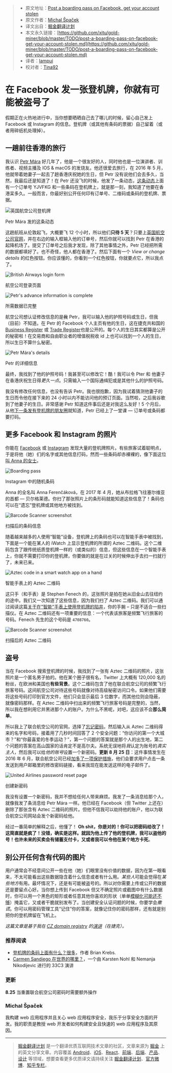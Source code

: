 
> * 原文地址：[Post a boarding pass on Facebook, get your account stolen](https://www.michalspacek.com/post-a-boarding-pass-on-facebook-get-your-account-stolen)
> * 原文作者：[Michal Špaček](https://www.michalspacek.com/)
> * 译文出自：[掘金翻译计划](https://github.com/xitu/gold-miner)
> * 本文永久链接：[https://github.com/xitu/gold-miner/blob/master/TODO/post-a-boarding-pass-on-facebook-get-your-account-stolen.md](https://github.com/xitu/gold-miner/blob/master/TODO/post-a-boarding-pass-on-facebook-get-your-account-stolen.md)
> * 译者：[lampui](https://github.com/lampui)
> * 校对者：[Tina92](https://github.com/Tina92)

# 在 Facebook 发一张登机牌，你就有可能被盗号了

假期正在火热地进行中，当你想要晒晒自己去了哪儿的时候，留心自己发上 Facebook 或 Instagram 的信息。登机牌（或其他有条码的票据）自己留着（或者用碎纸机处理掉）。

## 一趟前往香港的旅行

我认识 [Petr Mára](http://www.petrmara.com/) 好几年了，他是一个很友好的人，同时他也是一位演讲者、训练者、视频主播及 IOS & macOS 的发烧友。他还很爱去旅行，在 2016 年 5 月，他就带着她妻子一起去了趟香港庆祝她的生日，但 Petr 没有说他们会去多久，当然，我最后还是知道了！在 Petr 还没飞的时候，他发了一条动态，[这条动态](https://www.instagram.com/p/BF06blXmUXF/)上面有一个订单号 YJVFKG 和一些条码在登机牌上，就是那一刻，我知道了他要在香港呆多久。一般而言，你最好别公开任何印有订单号、二维码或条码的登机牌、票据。

![英国航空公司登机牌](https://www.michalspacek.cz/i/images/blog/boardingpass/ba-pass.jpg)

Petr Mára 发的这条动态

这趟航班从伦敦起飞，大概要飞 12 个小时，所以他们**只待 5 天**？只要上[英国航空公司官网](https://www.britishairways.com/travel/managebooking/public/en_cz)，并在右边的输入框输入他的订单号，然后你就可以找到 Petr 在香港的起降机场了。提交了订单号之后我才发现，除了其他事情之外，Petr 已经把所需的数据都填好了。也不奇怪，他人都在香港了。然后下面有一个 _View or change details_ 的红色按钮。你应该懂的，你看到一个红色按钮，你就要点它，所以我点了。

![British Airways login form](https://www.michalspacek.cz/i/images/blog/boardingpass/ba-login.png)

航空公司登录页面

![Petr's advance information is complete](https://www.michalspacek.cz/i/images/blog/boardingpass/ba-completed.png)

所需数据已完整

航空公司想认证修改信息的是~~我~~ Petr，我可以输入他的护照号码或生日，但我（目前）不知道。在 Petr 的 Facebook 个人主页有他的生日，这在捷克共和国的 [Business Register](https://or.justice.cz/) 或 [Trade Register](http://www.rzp.cz/)也是公开的。每个人的生日其实都算是公开的秘密啦！在交易商和自由职业者的增值税税收 id 上也可以找到一个人的生日，所以生日不算什么秘密。

![Petr Mára's details](https://www.michalspacek.cz/i/images/blog/boardingpass/ba-details.png)

Petr 的详细信息

最终，我找到了他的护照号码！我甚至可以修改它！酷！我可以令 Pter 和 他妻子在香港庆祝生日得*更久一点*。只需输入一个国际通缉犯或是其他什么的护照号码。

我没有修改任何信息，也没有告诉 Petr。我也很抱歉，因为我试着猜测他妻子的生日而令他在接下来的 24 小时以内不能访问他的预订页面。当然啦，之后我谷歌到了他妻子的生日。非常感谢 Petr 知道这件事后还是对我这么友好！5 个月后，从他[下一条发有登机牌的朋友圈](https://www.instagram.com/p/BMOpEFWBV-Y/)就知道，Petr 已经上了一堂课 — 订单号或条码都要打码。

## 更多 Facebook 和 Instagram 的照片

你能在 [Facebook](https://www.facebook.com/search/str/boarding%20pass/photos-keyword) 或 [Instagram](https://www.instagram.com/explore/tags/boardingpass/) 发现大量的登机牌照片。有些旅客试着聪明点，于是将他（她）们的名字或其他信息打码，然而一些条码却赤裸裸的，像下面这位[叫 Anna 的女士](https://archive.is/I7Ydp)。

![Boarding pass](https://www.michalspacek.cz/i/images/blog/boardingpass/anna-pass.jpg)

Instagram 中的随机条码

Anna 的全名叫 Anna Ferenčáková，在 2017 年 4 月，她从布拉格飞往塞尔维亚的首都 — 贝尔格莱德。你扫了那张照片上的条形码就能知道这些信息了！条码也可以在“遗忘”登机牌或其他地方被找到。

![Barcode Scanner screenshot](https://www.michalspacek.cz/i/images/blog/boardingpass/anna-ferencakova.jpg)

扫描后的条码信息

随着越来越多的人使用“智能”设备，登机牌上的条码也可以在智能手表中被找到，下面是一个能在某人的 iWatch 上显示登机牌的所谓的 Aztec 二维码。这个二维码包含了跟传统纸质登机牌一样的（或类似的）信息，但这些信息在一个智能手表上，你就不需要打印你的登机牌，你要做的就是在过关的时候伸出手去扫一扫就行了，未来已来。

![Aztec code in a smart watch app on a hand](https://www.michalspacek.cz/i/images/blog/boardingpass/stephen-aztec.jpg)

智能手表上的 Aztec 二维码

这只手（和手表）是 Stephen Fenech 的，这张照片是拍在她从旧金山去往纽约的途中。我们又一次知道了这些信息，因为我们扫了 Aztec 二维码。我们可以通过阅读这篇[关于在"智能"手表上使用登机牌的陷井](http://www.techguide.com.au/blog/boarding-pass-experience-with-apple-watch-ran-off-the-runway/)，你的手腕 – 只是不适合一些扫描仪。在 Aztec 二维码还有一项重要的信息：一个代表该旅客是频繁飞行旅客的号码。Fenech 先生的这个号码是 `4708760`。

![Barcode Scanner screenshot](https://www.michalspacek.cz/i/images/blog/boardingpass/stephen-fenech.jpg)

扫描后的 Aztec 二维码

## 盗号

当在 Facebook 搜索登机牌的时候，我找到了一张有 Aztec 二维码的照片，这张照片是一个匿名男子拍的。他在某个圈子很有名，Twitter 上大概有 120,000 名的粉丝，在欧洲和美国也**有些背景**。这个二维码包含了他在联合航空公司的频繁飞行旅客号码。这间航空公司对待这些号码就像对待高级秘密访问口令。如果他们需要将这些号码打印到官方文件，他们只会显示最后 3 位数字，而其他位则会隐蔽，就像密码那样。在 Aztec 二维码中扫出来的频繁飞行旅客号码是完整的，当然，所以我在想利用它并黑进那个人的账户。为什么不黑呢，对吧，这应该不会**那么简单**。

所以我上了联合航空公司的官网，选择了[忘记密码](https://www.united.com/ual/en/us/account/security/passwordrecovery)，然后输入从 Aztec 二维码得来的名字和号码，接着用了几秒时间回答了 2 个安全问题：“你访问的第一个大城市？”和“你最喜爱的冬季运动？”，第一个问题的答案就是那个人的出生地，第二个问题的答案在高山国家的话肯定不是高尔夫。系统无误地将*我*认定为账号的*真实主人*，然后我可以给*他的账号*设置一个新密码。**更新 8 月 25 日**：这件事情发生在 2016 年 6 月，联合航空公司已经[加多了一项保护措施](https://twitter.com/benholley/status/900800557753016320)，他们会要求用户点击一条发送到用户邮箱里的修改密码链接，看来我现在能发送这样的电子邮件了。

![United Airlines password reset page](https://www.michalspacek.cz/i/images/blog/boardingpass/ua-password-reset.png)

创建新密码

我没有设置一个新密码，我并不想给任何人带来麻烦。我发了一条消息给那个人，就像我发了条消息给 Petr Mára 一样。他已经在 Facebook（但 Twitter 上还在）删除了那张含有 Aztec 二维码的照片。但他不信我可以劫持他的账户，他以为联合航空公司网站会发个新密码给他。

经过一番简单的解释之后，他懂了！ **Oh shit，你是对的！你可以把密码给改了！这简直就是疯了！**没错，确实是这样。就因为他上传了他的登机牌，我可以盗他的号！也许未来的买卖会有储蓄支付卡，又或者我可以令他在某个地方**卡死**。

## 别公开任何含有代码的图片

用户通常会不经意间公开一些在他（她）们眼里没有价值的数据，因为在第一眼看来，不太可能看出这些数据隐含着什么信息或者有什么用。*某些人*可能会觉得在*某些地方*有用。最坏情况下，还是有可能被盗号的。所以对你需要上传或公开的数据还是要留点心好。当你想上传到 Facebook 但又不确定照片或截图中有什么数据时，你可以用一个黑色的矩形或者任意其他你喜欢的形状（单单[模糊化可能还不够](https://dheera.net/projects/blur)）掩盖它，又或者干脆就别发布了。当创建安全认证问题的时候，你要学会*撒谎*。你可以用密码管理工具“记住”你的答案，就像记住你的密码那样，还有就是别把你的登机牌留在飞机上。

_这篇文章是基于我在 [CZ domain registry](https://www.nic.cz/) 的[演讲](https://www.michalspacek.com/talks/z-fb-fotky-az-k-unesenemu-uctu-it17)（在捷克）。_

### 推荐阅读

* [登机牌的条码上面有什么？很多](https://krebsonsecurity.com/2015/10/whats-in-a-boarding-pass-barcode-a-lot/)，作者 Brian Krebs.
* [Carmen Sandiego 在世界的哪里？](https://media.ccc.de/v/33c3-7964-where_in_the_world_is_carmen_sandiego)，一个由 Karsten Nohl 和 Nemanja Nikodijevic 进行的 33C3 演讲

### 更新

**8.25** 当重置联合航空公司密码时需要额外操作

### Michal Špaček

我构建 web 应用程序并且关心 web 应用程序安全，我乐于分享安全方面的开发。我的职责是教授 web 开发者如何构建安全且快速的 web 应用程序及其原因。


---

> [掘金翻译计划](https://github.com/xitu/gold-miner) 是一个翻译优质互联网技术文章的社区，文章来源为 [掘金](https://juejin.im) 上的英文分享文章。内容覆盖 [Android](https://github.com/xitu/gold-miner#android)、[iOS](https://github.com/xitu/gold-miner#ios)、[React](https://github.com/xitu/gold-miner#react)、[前端](https://github.com/xitu/gold-miner#前端)、[后端](https://github.com/xitu/gold-miner#后端)、[产品](https://github.com/xitu/gold-miner#产品)、[设计](https://github.com/xitu/gold-miner#设计) 等领域，想要查看更多优质译文请持续关注 [掘金翻译计划](https://github.com/xitu/gold-miner)、[官方微博](http://weibo.com/juejinfanyi)、[知乎专栏](https://zhuanlan.zhihu.com/juejinfanyi)。
